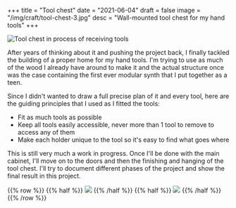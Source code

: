 +++
title = "Tool chest"
date = "2021-06-04"
draft = false
image = "/img/craft/tool-chest-3.jpg"
desc = "Wall-mounted tool chest for my hand tools"
+++

![Tool chest in process of receiving tools](/img/craft/tool-chest.jpg)

After years of thinking about it and pushing the project back, I finally tackled the building of a proper home for my hand tools. I'm trying to use as much of the wood I already have around to make it and the actual structure once was the case containing the first ever modular synth that I put together as a teen.

Since I didn't wanted to draw a full precise plan of it and every tool, here are the guiding principles that I used as I fitted the tools:
- Fit as much tools as possible
- Keep all tools easily accessible, never more than 1 tool to remove to access any of them
- Make each holder unique to the tool so it's easy to find what goes where

This is still very much a work in progress. Once I'll be done with the main cabinet, I'll move on to the doors and then the finishing and hanging of the tool chest. I'll try to document different phases of the project and show the final result in this project.

{{% row %}}
{{% half %}}
![](/img/craft/tool-chest-detail-1.jpg)
{{% /half %}}
{{% half %}}
![](/img/craft/tool-chest-detail-2.jpg)
{{% /half %}}
{{% /row %}}
